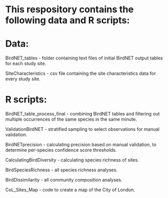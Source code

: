 # This respository contains the following data and R scripts:

# Data:
BirdNET_tables - folder containing text files of initial BirdNET output tables for each study site.

SiteCharacteristics - csv file containing the site characteristics data for every study site.

# R scripts:
BirdNET_table_process_final - combining BirdNET tables and filtering out multiple occurrences of the same species in the same minute.

ValidationBirdNET - stratified sampling to select observations for manual validation. 

BirdNETprecision - calculating precision based on manual validation, to determine per-species confidence score thresholds.

CalculatingBirdDiversity - calculating species richness of sites.

BirdSpeciesRichness - all species richness analyses.

BirdDissimilarity - all community composition analyses.

CoL_Sites_Map - code to create a map of the City of London.
